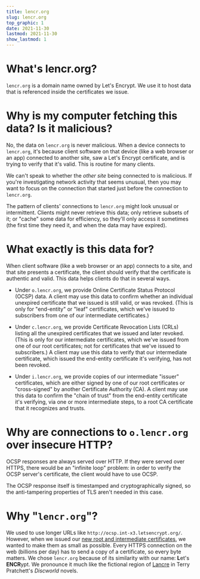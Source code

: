 ```yaml
---
title: lencr.org
slug: lencr.org
top_graphic: 1
date: 2021-11-30
lastmod: 2021-11-30
show_lastmod: 1
---
```



# What's lencr.org?

`lencr.org` is a domain name owned by Let's Encrypt. We use it to host data
that is referenced inside the certificates we issue.

# Why is my computer fetching this data? Is it malicious?

No, the data on `lencr.org` is never malicious. When a device connects to
`lencr.org`, it's because client software on that device (like a web browser or
an app) connected to another site, saw a Let's Encrypt certificate, and is
trying to verify that it's valid. This is routine for many clients.

We can't speak to whether the *other site* being connected to is malicious. If
you're investigating network activity that seems unusual, then you may want to
focus on the connection that started just before the connection to `lencr.org`.

The pattern of clients' connections to `lencr.org` might look unusual or
intermittent. Clients might never retrieve this data; only retrieve subsets of
it; or "cache" some data for efficiency, so they'll only access it sometimes
(the first time they need it, and when the data may have expired).

# What exactly is this data for?

When client software (like a web browser or an app) connects to a site, and that
site presents a certificate, the client should verify that the certificate is
authentic and valid. This data helps clients do that in several ways.

* Under `o.lencr.org`, we provide Online Certificate Status Protocol (OCSP) data.
A client may use this data to confirm whether an individual unexpired
certificate that we issued is still valid, or was revoked. (This is only for
"end-entity" or "leaf" certificates, which we've issued to subscribers from one
of our intermediate certificates.)

* Under `c.lencr.org`, we provide Certificate Revocation Lists (CRLs) listing
all the unexpired certificates that we issued and later revoked. (This is only
for our intermediate certificates, which we've issued from one of our root
certificates; not for certificates that we've issued to subscribers.) A client
may use this data to verify that our intermediate certificate, which issued the
end-entity certificate it's verifying, has not been revoked.

* Under `i.lencr.org`, we provide copies of our intermediate "issuer"
certificates, which are either signed by one of our root certificates or
"cross-signed" by another Certificate Authority (CA). A client may use this
data to confirm the "chain of trust" from the end-entity certificate it's
verifying, via one or more intermediate steps, to a root CA certificate that it
recognizes and trusts.

# Why are connections to `o.lencr.org` over insecure HTTP?

OCSP responses are always served over HTTP. If they were served over HTTPS,
there would be an "infinite loop" problem: in order to verify the OCSP server's
certificate, the client would have to use OCSP.

The OCSP response itself is timestamped and cryptographically signed, so the
anti-tampering properties of TLS aren't needed in this case.

# Why "`lencr.org`"?

We used to use longer URLs like `http://ocsp.int-x3.letsencrypt.org/`. However,
when we issued our [new root and intermediate certificates][1], we wanted to
make them as small as possible. Every HTTPS connection on the web (billions per
day) has to send a copy of a certificate, so every byte matters. We chose
`lencr.org` because of its similarity with our name: **L**et's **ENCR**ypt. We
pronounce it much like the fictional region of [Lancre] in Terry Pratchett's
_Discworld_ novels.

[1]: https://letsencrypt.org/2020/09/17/new-root-and-intermediates.html
[Lancre]: https://wiki.lspace.org/Lancre
